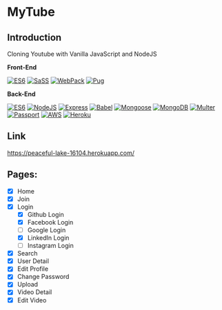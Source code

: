 # MyTube

## Introduction

Cloning Youtube with Vanilla JavaScript and NodeJS

<b>Front-End</b>

<p>

[![ES6](https://img.shields.io/badge/Javascript-ES6-green.svg)](https://shields.io/) [![SaSS](https://img.shields.io/badge/SaSS-7.1.0-green.svg)](https://shields.io/) [![WebPack](https://img.shields.io/badge/WebPack-4.35.0-green.svg)](https://shields.io/) [![Pug](https://img.shields.io/badge/Pug-2.0.3-green.svg)](https://shields.io/)

</p>

<b>Back-End</b>

<p>

[![ES6](https://img.shields.io/badge/Javascript-ES6-blue.svg)](https://shields.io/) [![NodeJS](https://img.shields.io/badge/NodeJS-10.15.3-blue.svg)](https://shields.io/) [![Express](https://img.shields.io/badge/Express-4.17.1-blue.svg)](https://shields.io/) [![Babel](https://img.shields.io/badge/Babel-7.4.5-blue.svg)](https://shields.io/) [![Mongoose](https://img.shields.io/badge/Mongoose-5.5.14-blue.svg)](https://shields.io/) [![MongoDB](https://img.shields.io/badge/MongoDB-Atlas-blue.svg)](https://shields.io/) [![Multer](https://img.shields.io/badge/Multer-1.4.1-blue.svg)](https://shields.io/) [![Passport](https://img.shields.io/badge/Passport-0.4.0-blue.svg)](https://shields.io/) [![AWS](https://img.shields.io/badge/AWS-S3-blue.svg)](https://shields.io/) [![Heroku](https://img.shields.io/badge/Server-Heroku-blue.svg)](https://shields.io/)

</p>

## Link

https://peaceful-lake-16104.herokuapp.com/

## Pages:

- [x] Home
- [x] Join
- [x] Login
  - [x] Github Login
  - [x] Facebook Login
  - [ ] Google Login
  - [x] LinkedIn Login
  - [ ] Instagram Login
- [x] Search
- [x] User Detail
- [x] Edit Profile
- [x] Change Password
- [x] Upload
- [x] Video Detail
- [x] Edit Video
